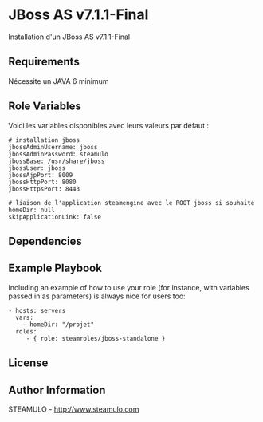 JBoss AS v7.1.1-Final
==============

Installation d'un JBoss AS v7.1.1-Final

Requirements
------------

Nécessite un JAVA 6 minimum

Role Variables
--------------

Voici les variables disponibles avec leurs valeurs par défaut :

    # installation jboss
    jbossAdminUsername: jboss
    jbossAdminPassword: steamulo
    jbossBase: /usr/share/jboss
    jbossUser: jboss
    jbossAjpPort: 8009
    jbossHttpPort: 8080
    jbossHttpsPort: 8443
    
    # liaison de l'application steamengine avec le ROOT jboss si souhaité
    homeDir: null
    skipApplicationLink: false

Dependencies
------------

Example Playbook
----------------

Including an example of how to use your role (for instance, with variables passed in as parameters) is always nice for users too:

    - hosts: servers
      vars:
        - homeDir: "/projet"
      roles:
         - { role: steamroles/jboss-standalone }

License
-------


Author Information
------------------

STEAMULO - http://www.steamulo.com
